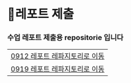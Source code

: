 # 📗레포트 제출
### 수업 레포트 제출용 repositorie 입니다
<table>
 <tr>
  <td>
    <a href="https://github.com/SEUNGACHOI0925/0912">0912 레포트 레파지토리로 이동</a>
  </td>
  </tr>
  <tr>
  <td>
    <a href="https://github.com/SEUNGACHOI0925/0919">0919 레포트 레파지토리로 이동</a>
  </td>
 </tr>
</table>
